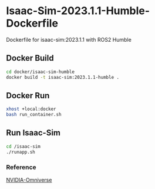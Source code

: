 # Isaac-Sim-2023.1.1-Humble-Dockerfile

Dockerfile for isaac-sim:2023.1.1 with ROS2 Humble


## Docker Build
```bash
cd docker/isaac-sim-humble
docker build -t isaac-sim:2023.1.1-humble .
```

## Docker Run
```bash
xhost +local:docker
bash run_container.sh
```


## Run Isaac-Sim
```bash
cd /isaac-sim
./runapp.sh
```

### Reference 
[NVIDIA-Omniverse](https://github.com/NVIDIA-Omniverse/IsaacSim-dockerfileshttps:/)
